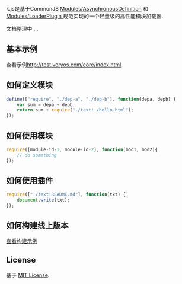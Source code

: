 
k.js是基于CommonJS <a href="" target="_blank">Modules/AsynchronousDefinition</a> 和 <a href="" target="_blank">Modules/LoaderPlugin </a>规范实现的一个轻量级的高性能模块加载器.

文档整理中 ...


## 基本示例

查看示例<a href="http://test.veryos.com/core/index.html" target="_blank">http://test.veryos.com/core/index.html</a>.

## 如何定义模块

```js
define(["require", "./dep-a", "./dep-b"], function(depa, depb) {
	var sum = depa + depb;
	return sum + require("./text!./hello.html");
});
```

## 如何使用模块

```js
require([module-id-1, module-id-2], function(mod1, mod2){
	// do something
});
```

## 如何使用插件

```js
require(["./text!README.md"], function(txt) {
	document.write(txt);
});
```

## 如何构建线上版本

<a href="//github.com/yessky/builder-demo">查看构建示例</a>

## License

基于 <a href="http://veryos.com/lab/license" target="_blank">MIT License</a>.
